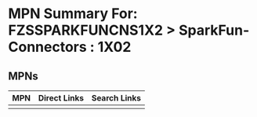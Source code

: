 



# MPN Summary For: FZSSPARKFUNCNS1X2 > SparkFun-Connectors : 1X02

## MPNs
  

|MPN|Direct Links|Search Links|
| :--- | :--- | :--- |
||||
